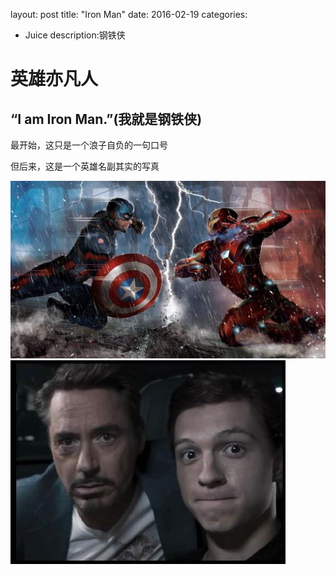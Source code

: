 layout: post
title: "Iron Man"
date: 2016-02-19
categories:

  - Juice
description:钢铁侠

# 英雄亦凡人

## “I am Iron Man.”(我就是钢铁侠)

最开始，这只是一个浪子自负的一句口号

但后来，这是一个英雄名副其实的写真



![icon](../assets/img/blog/icon.jpg)![5](../assets/img/blog/5.jpg)